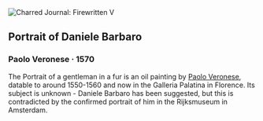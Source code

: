 <div class="artwork-of-the-day">
  <div class="container">
    <div class="img-wrapper">
      <img
        src="https://uploads0.wikiart.org/images/paolo-veronese/portrait-of-daniele-barbaro-1570.jpg!Large.jpg"
        alt="Charred Journal: Firewritten V" />
    </div>
    <div class="artwork-detail">
      <div class="artwork-origin"> 
        <h2 class="artwork-name">Portrait of Daniele Barbaro</h2>
        <h3 class="artist">
          Paolo Veronese
                    ·  1570
        </h3>
      </div>
      <p class="description">
        <span class="artwork-description-text ng-binding" ng-bind-html="viewModel.ArtworkOfTheDay.Description | unsafe">The Portrait of a gentleman in a fur is an oil painting by <a target="_blank" href="/en/paolo-veronese">Paolo Veronese</a>, datable to around 1550-1560 and now in the Galleria Palatina in Florence. Its subject is unknown - Daniele Barbaro has been suggested, but this is contradicted by the confirmed portrait of him in the Rijksmuseum in Amsterdam.</span>
                        <div class="text-shadow-container ng-hide" ng-show="showShadow"></div>
      </p>
    </div>
  </div>

</div>
